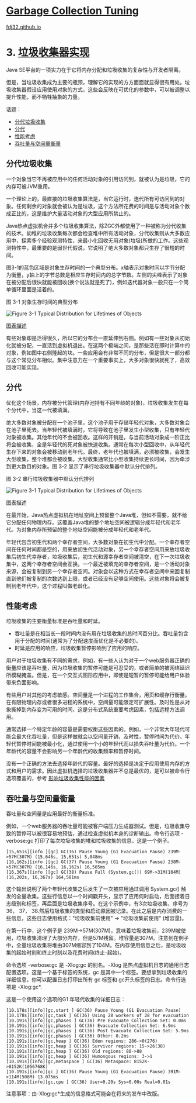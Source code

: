 [Garbage Collection Tuning](https://docs.oracle.com/en/java/javase/16/gctuning/introduction-garbage-collection-tuning.html)
===
[fdj32.github.io](https://fdj32.github.io)  
# 3. [垃圾收集器实现](https://docs.oracle.com/en/java/javase/16/gctuning/garbage-collector-implementation.html)
Java SE平台的一项实力在于它将内存分配和垃圾收集的复杂性与开发者隔离。

但是，当垃圾收集成为主要的瓶颈，理解它的实现的方方面面就显得很有用处。垃圾收集器假设应用使用对象的方式，这些会反映在可优化的参数中，可以被调整以提升性能，而不牺牲抽象的力量。

话题：
- <a href="#gc3a">分代垃圾收集</a>
- <a href="#gc3b">分代</a>
- <a href="#gc3c">性能考虑</a>
- <a href="#gc3d">吞吐量与空间量衡量</a>

## <span id="gc3a">分代垃圾收集</span>
一个对象当它不再被应用中的任何活动对象的引用访问到，就被认为是垃圾，它的内存可被JVM重用。

一个理论上的，最直接的垃圾收集算法是，当它运行时，迭代所有可访问到的对象。任何剩余的对象就会被认为是垃圾，这个方法所花费的时间是与活动对象个数成正比的，这是维护大量活动对象的大型应用所禁止的。

Java热点虚拟机合并多个垃圾收集算法，除ZGC外都使用了一种被称为分代收集的技术。幼稚的垃圾收集每次都会检查堆中所有活动对象，分代收集则从大多数应用中，探索多个经验观测特性，来最小化回收无用对象(垃圾)所做的工作。这些观测特性中，最重要的是弱世代假说，它说明了绝大多数对象都只生存了很短的时间。

图3-1的蓝色区域是对象生存时间的一个典型分布。x轴表示对象时间以字节分配为衡量，y轴上的字节总数是相应生存时间内的总字节数。左侧的尖峰表示了对象在被分配后很快就能被回收(换个说法就是死了)，例如迭代器对象一般只在一个简单循环里面是活着的。

图 3-1 对象生存时间的典型分布

![Figure 3-1 Typical Distribution for Lifetimes of Objects](https://docs.oracle.com/en/java/javase/16/gctuning/img/jsgct_dt_003_alc_vs_srvng.png "Description of Figure 3-1 follows")

<a href="https://docs.oracle.com/en/java/javase/16/gctuning/img_text/jsgct_dt_003_alc_vs_srvng.html">图表描述</a>

有些对象却是活得很久，所以它的分布会一直延伸到右侧。例如有一些对象从初始化就被分配，一直活到虚拟机退出。在这两个极端之间，是那些活在即时计算中的对象，例如图中右侧隆起的块。一些应用会有非常不同的分布，但是很大一部分都与这个常见分布相似。集中注意力在一个重要事实上，大多对象很快就死了，高效回收可能实现。
## <span id="gc3b">分代</span>
优化这个场景，内存被分代管理(内存池持有不同年龄的对象)，垃圾收集发生在每个分代中，当这一代被填满。

绝大多数对象被分配在一个池子里，这个池子用于存储年轻代对象，大多数对象会在池子里死去。当年轻代被填满时，它将导致在池子里发生小型收集，只有年轻代对象被收集。其他年代的不会被回收。这样的开销是，与当前活动对象成一阶正比将会被收集，全是年轻代的死对象被快速收集。通常在每次小型回收中，从年轻代生存下来的对象会被移动到老年代。最终，老年代也被填满，必须被收集，会发生大型收集，整个堆都会被收集。大型收集通常比小型收集持续更长时间，因为牵涉到更大数目的对象。图 3-2 显示了串行垃圾收集器中默认分代排列。

图 3-2 串行垃圾收集器中默认分代排列

![Figure 3-1 Typical Distribution for Lifetimes of Objects](https://docs.oracle.com/en/java/javase/16/gctuning/img/jsgct_dt_001_armgnt_gn_new.png "Description of Figure 3-2 follows")

<a href="https://docs.oracle.com/en/java/javase/16/gctuning/img_text/jsgct_dt_001_armgnt_gn_new.html">图表描述</a>

在最开始，Java热点虚拟机在地址空间上预留整个Java堆，但如不需要，就不给它分配任何物理内存。这覆盖Java堆的整个地址空间被逻辑分成年轻代和老年代。为对象内存所预留的整个地址空间能被分成年轻代和老年代。

年轻代包含初生代和两个幸存者空间，大多数对象在初生代中分配。一个幸存者空间在任何时间都是空的，用来放初生代活动对象，另一个幸存者空间用来放垃圾收集后初生代幸存者，垃圾收集后，初生代和源幸存者空间被清空，在下一次垃圾收集中，这两个幸存者空间会互换。一个最近被填充的幸存者空间，是一个活动对象来源，会被复制到另一个幸存者空间。对象会以这种方式在幸存者空间中来回复制直到他们被复制的次数达到上限，或者已经没有足够空间使用。这些对象将会被复制到老年代中，这个过程叫做老龄化。
## <span id="gc3c">性能考虑</span>
垃圾收集的主要衡量标准是吞吐量和时延。
- 吞吐量是在相当长一段时间内没有用在垃圾收集的总时间百分比。吞吐量包含用于分配的时间(通常为了分配速度而优化是不必要的)。
- 时延是应用的响应，垃圾收集暂停影响到了应用的响应。

用户对于垃圾收集有不同的需求，例如，有一些人认为对于一个web服务器正确的衡量应该是吞吐量，因为垃圾收集的暂停可能是可忍受的，或者简单的被网络延迟所模糊掩盖。但是，在一个交互式图形应用中，即使是短暂的暂停可能给用户体验带来负面影响。

有些用户对其他的考虑敏感。空间量是一个进程的工作集合，用页和缓存行衡量。在有限物理内存或者很多进程的系统中，空间量可能限定可扩展性。及时性是从对象撕掉到内存变为可用的时间，这是分布式系统重要考虑因素，包括远程方法调用。

通常选择一个特定年龄的容量是需要权衡这些因素的。例如，一个非常大年轻代可能会最大化吞吐量，但是这样做就会以空间量开销，及时性，暂停时间为代价。年轻代暂停时间能被最小化，通过使用一个小的年轻代而以损失吞吐量为代价。一个年龄代的容量不会影响另一个年龄代的收集频率和暂停时间。

没有一个正确的方法去选择年龄代的容量。最好的选择是决定于应用使用内存的方式和用户的需求。因此虚拟机选择的垃圾收集器并不总是最优的，是可以被命令行选项覆盖的，参考 <a href="https://docs.oracle.com/en/java/javase/16/gctuning/factors-affecting-garbage-collection-performance.html">影响垃圾收集性能的因素</a>
## <span id="gc3d">吞吐量与空间量衡量</span>
吞吐量和空间量是应用最好的衡量标准。

例如，一个web服务器的吞吐量可能被客户端压力生成器测试。但是，垃圾收集导致的暂停可以被很容易地预估，通过检查虚拟机本身的诊断输出。命令行选项 -verbose:gc 打印了每次垃圾收集的堆和垃圾收集的信息，这是一个例子。
```
[15,651s][info ][gc] GC(36) Pause Young (G1 Evacuation Pause) 239M->57M(307M) (15,646s, 15,651s) 5,048ms
[16,162s][info ][gc] GC(37) Pause Young (G1 Evacuation Pause) 238M->57M(307M) (16,146s, 16,162s) 16,565ms
[16,367s][info ][gc] GC(38) Pause Full (System.gc()) 69M->31M(104M) (16,202s, 16,367s) 164,581ms
```
这个输出说明了两个年轻代收集之后发生了一次被应用通过调用 System.gc() 触发的全量收集。这些行信息以一个时间戳开头，显示了应用何时启动，后面接着日志级别和标签，再后面是垃圾收集序号。在这个示例中，有3次垃圾收集，序号为 36， 37， 38.然后垃圾收集的类型和启动原因被记录。在此之后是内存消费的一些信息，这些日志使用格式："垃圾收集前使用" -> "垃圾收集前使用" (堆容量)。

在第一行中，这个例子是 239M->57M(307M)，意味着垃圾收集前，239M被使用，垃圾收集清理了大部分内存，但是57M残留。堆容量是307M。注意到在例子中，全量垃圾收集将堆由307M缩容到了104M。在内存使用信息之后，是垃圾收集的起始时刻和终止时刻以及花费时间(终止-起始)。

命令选项 -verbose:gc 是 -Xlog:gc 的别名。-Xlog 是热点虚拟机日志的通用日志配置选项。这是一个基于标签的系统，gc 是其中一个标签。要想拿到垃圾收集的详细信息，你可以配置日志打印出所有 gc 标签和 gc开头标签的日志。命令行选项是 -Xlog:gc*.

这是一个使用这个选项的G1 年轻代收集的详细日志：
```
[10.178s][info][gc,start ] GC(36) Pause Young (G1 Evacuation Pause) 
[10.178s][info][gc,task ] GC(36) Using 28 workers of 28 for evacuation 
[10.191s][info][gc,phases ] GC(36) Pre Evacuate Collection Set: 0.0ms
[10.191s][info][gc,phases ] GC(36) Evacuate Collection Set: 6.9ms 
[10.191s][info][gc,phases ] GC(36) Post Evacuate Collection Set: 5.9ms 
[10.191s][info][gc,phases ] GC(36) Other: 0.2ms 
[10.191s][info][gc,heap ] GC(36) Eden regions: 286->0(276) 
[10.191s][info][gc,heap ] GC(36) Survivor regions: 15->26(38)
[10.191s][info][gc,heap ] GC(36) Old regions: 88->88 
[10.191s][info][gc,heap ] GC(36) Humongous regions: 3->1 
[10.191s][info][gc,metaspace ] GC(36) Metaspace: 8152K->8152K(1056768K)
[10.191s][info][gc ] GC(36) Pause Young (G1 Evacuation Pause) 391M->114M(508M) 13.075ms 
[10.191s][info][gc,cpu ] GC(36) User=0.20s Sys=0.00s Real=0.01s
```
注意事项：由-Xlog:gc*生成的信息格式可能会在将来的发布中改版。
